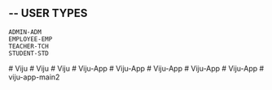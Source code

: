 ## -- USER TYPES

    ADMIN-ADM
    EMPLOYEE-EMP
    TEACHER-TCH
    STUDENT-STD
#   V i j u  
 #   V i j u  
 #   V i j u  
 #   V i j u - A p p  
 #   V i j u - A p p  
 #   V i j u - A p p  
 #   V i j u - A p p  
 #   V i j u - A p p  
 #   v i j u - a p p - m a i n 2  
 